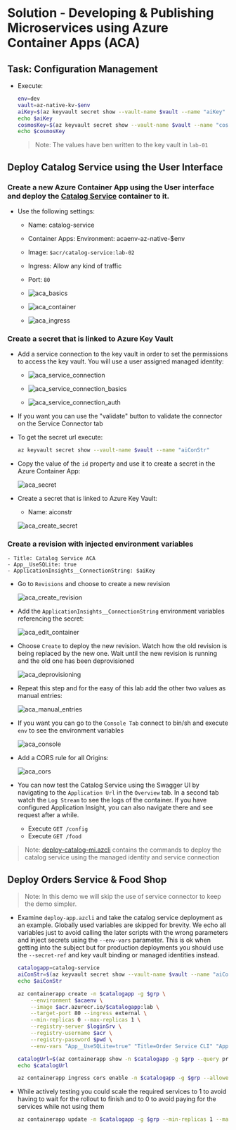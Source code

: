 # Solution - Developing & Publishing Microservices using Azure Container Apps (ACA)

## Task: Configuration Management

- Execute:

    ```bash
    env=dev
    vault=az-native-kv-$env
    aiKey=$(az keyvault secret show --vault-name $vault --name "aiKey" --query  value -o tsv)
    echo $aiKey
    cosmosKey=$(az keyvault secret show --vault-name $vault --name "cosmosKey" --query  value -o tsv)
    echo $cosmosKey
    ```

    >Note: The values have ben written to the key vault in `lab-01`

## Deploy Catalog Service using the User Interface

### Create a new Azure Container App using the User interface and deploy the [Catalog Service](/app/services/catalog-service/) container to it.

- Use the following settings:

    - Name: catalog-service
    - Container Apps: Environment: acaenv-az-native-$env
    - Image: `$acr/catalog-service:lab-02`
    - Ingress: Allow any kind of traffic
    - Port: `80`

    - ![aca_basics](_images/aca-basics.png)

    - ![aca_container](_images/aca-container.png)

    - ![aca_ingress](_images/aca-ingress.png)

### Create a secret that is linked to Azure Key Vault

- Add a service connection to the key vault in order to set the permissions to access the key vault. You will use a user assigned managed identity:

    - ![aca_service_connection](_images/aca_service_connection.png)

    - ![aca_service_connection_basics](_images/aca_service_connection_basics.png)

    - ![aca_service_connection_auth](_images/aca_service_connection_auth.png)

- If you want you can use the "validate" button to validate the connector on the Service Connector tab

- To get the secret url execute:

    ```bash
    az keyvault secret show --vault-name $vault --name "aiConStr"
    ```

- Copy the value of the `id` property and use it to create a secret in the Azure Container App:

    ![aca_secret](_images/aca_secret.png)    

- Create a secret that is linked to Azure Key Vault:

    - Name: aiconstr

    ![aca_create_secret](_images/aca_create_secret.png)        

### Create a revision with injected environment variables

    - Title: Catalog Service ACA
    - App__UseSQLite: true
    - ApplicationInsights__ConnectionString: $aiKey

- Go to `Revisions` and choose to create a new revision

    ![aca_create_revision](_images/aca_create_revision.png)

- Add the `ApplicationInsights__ConnectionString` environment variables referencing the secret:

    ![aca_edit_container](_images/aca_edit_container.png)

- Choose `Create` to deploy the new revision. Watch how the old revision is being replaced by the new one. Wait until the new revision is running and the old one has been deprovisioned

    ![aca_deprovisioning](_images/aca_deprovisioning.png)

- Repeat this step and for the easy of this lab add the other two values as manual entries:

    ![aca_manual_entries](_images/aca_manual_entries.png)

- If you want you can go to the `Console Tab` connect to bin/sh and execute `env` to see the environment variables

    ![aca_console](_images/aca_check_env.png) 

- Add a CORS rule for all Origins:

    ![aca_cors](_images/aca_cors.png)    

- You can now test the Catalog Service using the Swagger UI by navigating to the `Application Url` in the `Overview` tab. In a second tab watch the `Log Stream` to see the logs of the container. If you have configured Application Insight, you can also navigate there and see request after a while.

    - Execute `GET /config`
    - Execute `GET /food`


>Note: [deploy-catalog-mi.azcli](./deploy-catalog-mi.azcli) contains the commands to deploy the catalog service using the managed identity and service connection

## Deploy Orders Service & Food Shop

>Note: In this demo we will skip the use of service connector to keep the demo simpler. 

- Examine `deploy-app.azcli` and take the catalog service deployment as an example. Globally used variables are skipped for brevity. We echo all variables just to avoid calling the later scripts with the wrong parameters and inject secrets using the `--env-vars` parameter. This is ok when getting into the subject but for production deployments you should use the `--secret-ref` and key vault binding or managed identities instead.   

    ```bash
    catalogapp=catalog-service
    aiConStr=$(az keyvault secret show --vault-name $vault --name "aiConStr" --query  value -o tsv)
    echo $aiConStr

    az containerapp create -n $catalogapp -g $grp \
        --environment $acaenv \
        --image $acr.azurecr.io/$catalogapp:lab \
        --target-port 80 --ingress external \
        --min-replicas 0 --max-replicas 1 \
        --registry-server $loginSrv \
        --registry-username $acr \
        --registry-password $pwd \
        --env-vars "App__UseSQLite=true" "Title=Order Service CLI" "ApplicationInsights__ConnectionString=$aiConStr"

    catalogUrl=$(az containerapp show -n $catalogapp -g $grp --query properties.configuration.ingress.fqdn -o tsv)   
    echo $catalogUrl    

    az containerapp ingress cors enable -n $catalogapp -g $grp --allowed-origins * --allow-credentials true
    ```

- While actively testing you could scale the required services to 1 to avoid having to wait for the rollout to finish and to 0 to avoid paying for the services while not using them

    ```bash
    az containerapp update -n $catalogapp -g $grp --min-replicas 1 --max-replicas 1
    ```